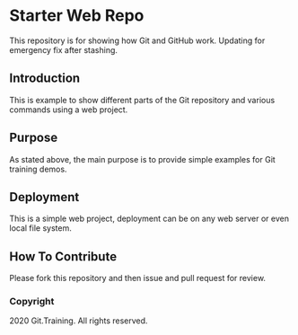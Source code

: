 # Starter Web Repo

This repository is for showing how Git and GitHub work.
Updating for emergency fix after stashing.

## Introduction

This is example to show different parts of the Git repository
and various commands using a web project.

## Purpose

As stated above, the main purpose is to provide simple examples
for Git training demos.


## Deployment

This is a simple web project, deployment can be on any web server
or even local file system.

## How To Contribute

Please fork this repository and then issue and pull request for
review.

### Copyright

2020 Git.Training. All rights reserved.